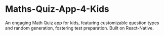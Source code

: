 # Maths-Quiz-App-4-Kids
An engaging Math Quiz app for kids, featuring customizable question types and random generation, fostering test preparation. Built on React-Native.
